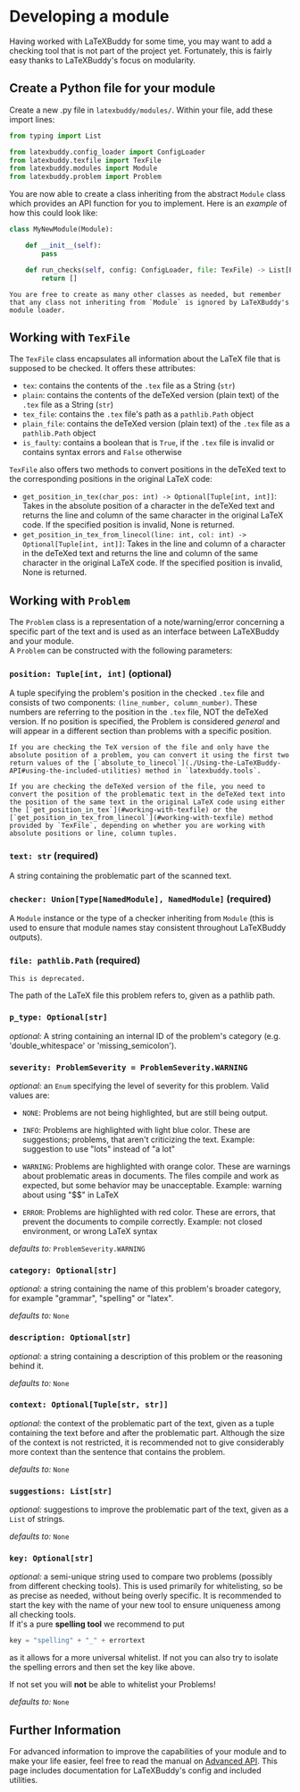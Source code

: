 # Developing a module

Having worked with LaTeXBuddy for some time, you may want to add a checking tool that is not part of the project yet. Fortunately, this is fairly easy thanks to LaTeXBuddy's focus on modularity.

## Create a Python file for your module

Create a new .py file in `latexbuddy/modules/`. Within your file, add these import lines:

```py
from typing import List

from latexbuddy.config_loader import ConfigLoader
from latexbuddy.texfile import TexFile
from latexbuddy.modules import Module
from latexbuddy.problem import Problem
```

You are now able to create a class inheriting from the abstract `Module` class which provides an API function for you to implement. Here is an _example_ of how this could look like:

```py
class MyNewModule(Module):

    def __init__(self):
        pass

    def run_checks(self, config: ConfigLoader, file: TexFile) -> List[Problem]:
        return []
```

```{note}
You are free to create as many other classes as needed, but remember that any class not inheriting from `Module` is ignored by LaTeXBuddy's module loader.
```

## Working with `TexFile`

The `TexFile` class encapsulates all information about the LaTeX file that is supposed to be checked. It offers these attributes:

-   `tex`: contains the contents of the `.tex` file as a String (`str`)
-   `plain`: contains the contents of the deTeXed version (plain text) of the `.tex` file as a String (`str`)
-   `tex_file`: contains the `.tex` file's path as a `pathlib.Path` object
-   `plain_file`: contains the deTeXed version (plain text) of the `.tex` file as a `pathlib.Path` object
-   `is_faulty`: contains a boolean that is `True`, if the `.tex` file is invalid or contains syntax errors and `False` otherwise

`TexFile` also offers two methods to convert positions in the deTeXed text to the corresponding positions in the original LaTeX code:

-   `get_position_in_tex(char_pos: int) -> Optional[Tuple[int, int]]`: Takes in the absolute position of a character in the deTeXed text and returns the line and column of the same character in the original LaTeX code. If the specified position is invalid, None is returned.
-   `get_position_in_tex_from_linecol(line: int, col: int) -> Optional[Tuple[int, int]]`: Takes in the line and column of a character in the deTeXed text and returns the line and column of the same character in the original LaTeX code. If the specified position is invalid, None is returned.

## Working with `Problem`

The `Problem` class is a representation of a note/warning/error concerning a specific part of the text and is used as an interface between LaTeXBuddy and your module.  
A `Problem` can be constructed with the following parameters:

### `position: Tuple[int, int]` (optional)

A tuple specifying the problem's position in the checked `.tex` file and consists of two components: `(line_number, column_number)`. These numbers are referring to the position in the `.tex` file, NOT the deTeXed version.
If no position is specified, the Problem is considered _general_ and will appear in a different section than problems with a specific position.

```{note}
If you are checking the TeX version of the file and only have the absolute position of a problem, you can convert it using the first two return values of the [`absolute_to_linecol`](./Using-the-LaTeXBuddy-API#using-the-included-utilities) method in `latexbuddy.tools`.
```

```{note}
If you are checking the deTeXed version of the file, you need to convert the position of the problematic text in the deTeXed text into the position of the same text in the original LaTeX code using either the [`get_position_in_tex`](#working-with-texfile) or the [`get_position_in_tex_from_linecol`](#working-with-texfile) method provided by `TexFile`, depending on whether you are working with absolute positions or line, column tuples.
```

### `text: str` (required)

A string containing the problematic part of the scanned text.

### `checker: Union[Type[NamedModule], NamedModule]` (required)

A `Module` instance or the type of a checker inheriting from `Module` (this is used to ensure that module names stay consistent throughout LaTeXBuddy outputs).

### `file: pathlib.Path` (required)

```{attention}
This is deprecated.
```

The path of the LaTeX file this problem refers to, given as a pathlib path.

### `p_type: Optional[str]`

_optional:_ A string containing an internal ID of the problem's category (e.g. 'double_whitespace' or 'missing_semicolon').

### `severity: ProblemSeverity = ProblemSeverity.WARNING`

_optional:_ an `Enum` specifying the level of severity for this problem. Valid values are:

-   `NONE`: Problems are not being highlighted, but are still being output.

-   `INFO`: Problems are highlighted with light blue color. These are suggestions; problems, that aren't criticizing the text.
    Example: suggestion to use "lots" instead of "a lot"

-   `WARNING`: Problems are highlighted with orange color. These are warnings about problematic areas in documents. The files compile and work as expected, but some behavior may be unacceptable.
    Example: warning about using "$$" in LaTeX

-   `ERROR`: Problems are highlighted with red color. These are errors, that prevent the documents to compile correctly.
    Example: not closed environment, or wrong LaTeX syntax

_defaults to:_ `ProblemSeverity.WARNING`

### `category: Optional[str]`

_optional:_ a string containing the name of this problem's broader category, for example "grammar", "spelling" or "latex".

_defaults to:_ `None`

### `description: Optional[str]`

_optional:_ a string containing a description of this problem or the reasoning behind it.

_defaults to:_ `None`

### `context: Optional[Tuple[str, str]]`

_optional:_ the context of the problematic part of the text, given as a tuple containing the text before and after the problematic part. Although the size of the context is not restricted, it is recommended not to give considerably more context than the sentence that contains the problem.

_defaults to:_ `None`

### `suggestions: List[str]`

_optional:_ suggestions to improve the problematic part of the text, given as a `List` of strings.

_defaults to:_ `None`

### `key: Optional[str]`

_optional:_ a semi-unique string used to compare two problems (possibly from different checking tools). This is used primarily for whitelisting, so be as precise as needed, without being overly specific. It is recommended to start the key with the name of your new tool to ensure uniqueness among all checking tools.\
If it's a pure **spelling tool** we recommend to put

```py
key = "spelling" + "_" + errortext
```

as it allows for a more universal whitelist. If not you can also try to isolate the spelling errors and then set the key like above.

If not set you will **not** be able to whitelist your Problems!

_defaults to:_ `None`

## Further Information

For advanced information to improve the capabilities of your module and to make your life easier, feel free to read the manual on [Advanced API](./Using-the-LaTeXBuddy-API).
This page includes documentation for LaTeXBuddy's config and included utilities.

